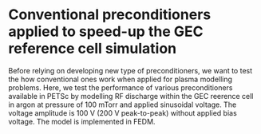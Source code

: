 # Conventional preconditioners applied to speed-up the GEC reference cell simulation

Before relying on developing new type of preconditioners, we want to test the how conventional ones work when applied for plasma modelling problems. Here, we test the performance of various preconditioners available
in PETSc by modelling RF discharge within the GEC reerence cell in argon at pressure of 100 mTorr and applied sinusoidal voltage. The voltage amplitude is 100 V (200 V peak-to-peak) without applied bias voltage. The model is implemented in FEDM.
